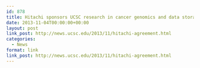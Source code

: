 ```yaml
---
id: 878
title: Hitachi sponsors UCSC research in cancer genomics and data storage.
date: 2013-11-04T00:00:00+00:00
layout: post
link_post: http://news.ucsc.edu/2013/11/hitachi-agreement.html
categories:
  - News
format: link
link_post: http://news.ucsc.edu/2013/11/hitachi-agreement.html
---
```

